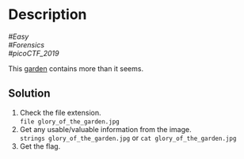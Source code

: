 # Description

_#Easy_<br>
_#Forensics_<br>
_#picoCTF_2019_<br>

This [garden](../Glory_of_the_Garden/glory_of_the_garden.jpg) contains more than it seems.

## Solution

1. Check the file extension.<br>
   `file glory_of_the_garden.jpg`
2. Get any usable/valuable information from the image.<br>
   `strings glory_of_the_garden.jpg` or `cat glory_of_the_garden.jpg`
3. Get the flag.

